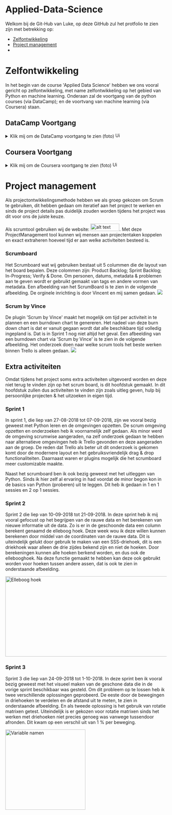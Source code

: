# Applied-Data-Science
Welkom bij de Git-Hub van Luke, 
op deze GitHub zul het protfolio te zien zijn met betrekking op: 
- [Zelfontwikkeling](#Zelfontwikkeling)
- [Project management](#Project-management)
- []()

# Zelfontwikkeling
In het begin van de course 'Applied Data Science' hebben we ons vooral gericht op zelfontwikkeling, met name zelfontwikkeling op het gebied van Python en machine learning. Onderaan zal de voortgang van de python courses (via DataCamp); en de voortvang van machine learning (via Coursera) staan.

## DataCamp Voortgang
<details><summary>Klik mij om de DataCamp voortgang te zien (foto) <img src="http://pngimg.com/uploads/exclamation_mark/exclamation_mark_PNG32.png" alt="Uitroepteken" width="16" height="16"></summary>
  <img src="https://i.imgur.com/BxXcGKm.png" alt="DataCamp Voortgang">
</details>

## Coursera Voortgang
<details><summary>Klik mij om de Coursera voortgang te zien (foto) <img src="http://pngimg.com/uploads/exclamation_mark/exclamation_mark_PNG32.png" alt="Uitroepteken" width="16" height="16"></summary>
  <img src="https://i.imgur.com/bXyLxVF.png" alt="Coursera Voortgang">
</details>

# Project management
Als projectontwikkelingsmethode hebben we als groep gekozen om Scrum te gebruiken, dit hebben gedaan om iteratief aan het project te werken en sinds de project details pas duidelijk zouden worden tijdens het project was dit voor ons de juiste keuze.

Als scrumtool gebruiken wij de website: <img src="https://wac-cdn.atlassian.com/dam/jcr:d6a89d75-bad0-46f3-88aa-406542eb6cb5/trello-logo-blue-flat.png" alt="alt text" width="90" height="23">. Met deze ProjectManagement tool kunnen wij mensen aan projectentaken koppelen en exact extraheren hoeveel tijd er aan welke activiteiten besteed is.

### Scrumboard
Het Scrumboard wat wij gebruiken bestaat uit 5 colummen die de layout van het board bepalen. Deze colommen zijn: Product Backlog; Sprint Backlog; In-Progress; Verify & Done. Om personen, datums, metadata & problemen aan te geven wordt er gebruikt gemaakt van tags en andere vormen van metadata. Een afbeelding van het ScrumBoard is te zien in de volgende afbeelding.
De orginele inrichting is door Vincent en mij samen gedaan.
![](https://i.imgur.com/QqA3vb1.jpg)

### Scrum by Vince
De plugin 'Scrum by Vince' maakt het mogelijk om tijd per activiteit in te plannen en een burndown chart te genereren. Het nadeel van deze burn down chart is dat er vanuit gegaan wordt dat alle beschikbare tijd volledig ingepland is. Dat is in Sprint 1 nog niet altijd het geval. Een afbeelding van een burndown chart via 'Scrum by Vince' is te zien in de volgende afbeelding.
Het onderzoek doen naar welke scrum tools het beste werken binnen Trello is alleen gedaan.
![](https://i.imgur.com/C8H2r1w.jpg)

## Extra activiteiten
Omdat tijdens het project soms extra activiteiten uitgevoerd worden en deze niet terug te vinden zijn op het scrum board, is dit hoofdstuk gemaakt. In dit hoofdstuk zullen dus activiteiten te vinden zijn zoals uitleg geven, hulp bij persoonlijke projecten & het uitzoeken in eigen tijd.

### Sprint 1
In sprint 1, die liep van 27-08-2018 tot 07-09-2018, zijn we vooral bezig geweest met Python leren en de omgevingen opzetten. De scrum omgeving opzetten en onderzoeken heb ik voornamelijk zelf gedaan. Als minor werd de omgeving scrumwise aangeraden, na zelf onderzoek gedaan te hebben naar alternatieve omgevingen heb ik Trello gevonden en deze aangeraden aan de groep. De reden dat Trello als beter uit dit onderzoek is gekomen komt door de modernere layout en het gebruiksvriendelijk drag & drop functionaliteiten. Daarnaast waren er plugins mogelijk die het scrumboard meer customizable maakte.

Naast het scrumboard ben ik ook bezig geweest met het uitleggen van Python. Sinds ik hier zelf al ervaring in had voordat de minor begon kon in de basics van Python (proberen) uit te leggen. Dit heb ik gedaan in 1 en 1 sessies en 2 op 1 sessies.

### Sprint 2
Sprint 2 die liep van 10-09-2018 tot 21-09-2018. In deze sprint heb ik mij vooral gefocust op het begrijpen van de rauwe data en het berekenen van nieuwe informatie uit de data. Zo is er in de geschoonde data een column berekent genaamd de elleboog hoek. Deze week wou ik deze willen kunnen berekenen door middel van de coordinaten van de rauwe data. Dit is uiteindelijk gelukt door gebruik te maken van een SSS-driehoek, dit is een driekhoek waar alleen de drie zijdes bekend zijn en niet de hoeken. Door berekeningen kunnen alle hoeken berkend worden, en dus ook de ellebooghoek. Na deze functie gemaakt te hebben kan deze ook gebruikt worden voor hoeken tussen andere assen, dat is ook te zien in onderstaande afbeelding.

<img src="https://i.imgur.com/EpigWMn.png" alt="Elleboog hoek" width="700" height="250">

### Sprint 3
Sprint 3 die liep van 24-09-2018 tot 1-10-2018. In deze sprint ben ik vooral bezig geweest met het visueel maken van de geschone data die in de vorige sprint beschikbaar was gesteld. Om dit probleem op te lossen heb ik twee verschillende oplossingen geprobeerd. De eeste door de bewegingen in driehoeken te verdelen en de afstand uit te meten, te zien in onderstaande afbeelding. En als tweede oplossing is het gebruik van rotatie matrixen getest. Uiteindelijk is er gekozen voor rotatie matrixen sinds het werken met driehoeken niet precies genoeg was vanwege tussendoor afronden. Dit kwam op een verschil uit van 1 % per beweging.

<img src="https://i.imgur.com/CppW2sH.png" alt="Variable namen" width="250" height="250">
